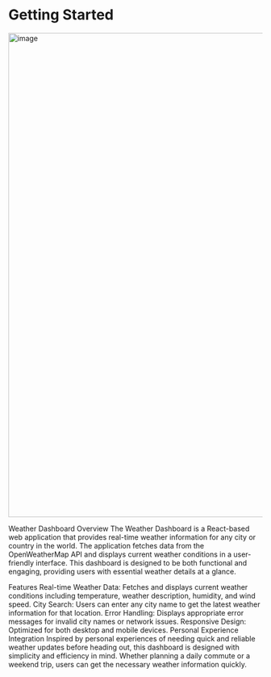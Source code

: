 # Getting Started 
<img width="959" alt="image" src="https://github.com/ChSaiPrasad/weatherDashboard/assets/124672215/7d61304a-6372-4eb5-a487-2564643af6a5">

Weather Dashboard
Overview
The Weather Dashboard is a React-based web application that provides real-time weather information for any city or country in the world. The application fetches data from the OpenWeatherMap API and displays current weather conditions in a user-friendly interface. This dashboard is designed to be both functional and engaging, providing users with essential weather details at a glance.

Features
Real-time Weather Data: Fetches and displays current weather conditions including temperature, weather description, humidity, and wind speed.
City Search: Users can enter any city name to get the latest weather information for that location.
Error Handling: Displays appropriate error messages for invalid city names or network issues.
Responsive Design: Optimized for both desktop and mobile devices.
Personal Experience Integration
Inspired by personal experiences of needing quick and reliable weather updates before heading out, this dashboard is designed with simplicity and efficiency in mind. Whether planning a daily commute or a weekend trip, users can get the necessary weather information quickly.

